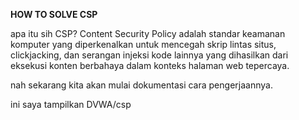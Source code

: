 <b> HOW TO SOLVE CSP </b>

apa itu sih CSP? Content Security Policy adalah standar keamanan komputer yang diperkenalkan untuk mencegah skrip lintas situs, clickjacking, dan serangan injeksi kode lainnya yang dihasilkan dari eksekusi konten berbahaya dalam konteks halaman web tepercaya.

nah sekarang kita akan mulai dokumentasi cara pengerjaannya.

ini saya tampilkan DVWA/csp
